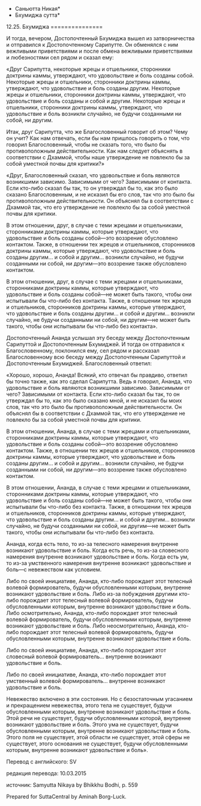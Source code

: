 * Саньютта Никая*
* Бхумиджа сутта*

12\.25\. Бхумиджа
\=\=\=\=\=\=\=\=\=\=\=\=\=\=\=

И тогда, вечером, Достопочтенный Бхумиджа вышел из затворничества и отправился к Достопочтенному Сарипутте\. Он обменялся с ним вежливыми приветствиями и после обмена вежливыми приветствиями и любезностями сел рядом и сказал ему:

«Друг Сарипутта, некоторые жрецы и отшельники, сторонники доктрины каммы, утверждают, что удовольствие и боль созданы собой\. Некоторые жрецы и отшельники, сторонники доктрины каммы, утверждают, что удовольствие и боль созданы другим\. Некоторые жрецы и отшельники, сторонники доктрины каммы, утверждают, что удовольствие и боль созданы и собой и другим\. Некоторые жрецы и отшельники, сторонники доктрины каммы, утверждают, что удовольствие и боль возникли случайно, не будучи созданными ни собой, ни другим\.

Итак, друг Сарипутта, что же Благословенный говорит об этом? Чему он учит? Как нам отвечать, если бы нам пришлось говорить о том, что говорил Благословенный, чтобы не сказать того, что было бы противоположным действительности\. Как нам следует объяснять в соответствии с Дхаммой, чтобы наше утверждение не повлекло бы за собой уместной почвы для критики?»

«Друг, Благословенный сказал, что удовольствие и боль являются возникшими зависимо\. Зависимыми от чего? Зависимыми от контакта\. Если кто\-либо сказал бы так, то он утверждал бы то, как это было сказано Благословенным, и не исказил бы его слов, так что это было бы противоположным действительности\. Он объяснял бы в соответствии с Дхаммой так, что его утверждение не повлекло бы за собой уместной почвы для критики\.

В этом отношении, друг, в случае с теми жрецами и отшельниками, сторонниками доктрины каммы, которые утверждают, что удовольствие и боль созданы собой—это воззрение обусловлено контактом\. Также, в отношении тех жрецов и отшельников, сторонников доктрины каммы, которые утверждают, что удовольствие и боль созданы другим… и собой и другим… возникли случайно, не будучи созданными ни собой, ни другим—это воззрение также обусловлено контактом\.

В этом отношении, друг, в случае с теми жрецами и отшельниками, сторонниками доктрины каммы, которые утверждают, что удовольствие и боль созданы собой—не может быть такого, чтобы они испытывали бы что\-либо без контакта\. Также, в отношении тех жрецов и отшельников, сторонников доктрины каммы, которые утверждают, что удовольствие и боль созданы другим… и собой и другим… возникли случайно, не будучи созданными ни собой, ни другим—не может быть такого, чтобы они испытывали бы что\-либо без контакта»\.

Достопочтенный Ананда услышал эту беседу между Достопочтенным Сарипуттой и Достопочтенным Бхумиджей\. И тогда он отправился к Благословенному, поклонился ему, сел рядом и рассказал Благословенному всю беседу между Достопочтенным Сарипуттой и Достопочтенным Бхумиджей\. Благословенный ответил:

«Хорошо, хорошо, Ананда\! Всякий, кто отвечал бы правдиво, ответил бы точно также, как это сделал Сарипутта\. Ведь я говорил, Ананда, что удовольствие и боль являются возникшими зависимо\. Зависимыми от чего? Зависимыми от контакта\. Если кто\-либо сказал бы так, то он утверждал бы то, как это было сказано мной, и не исказил бы моих слов, так что это было бы противоположным действительности\. Он объяснял бы в соответствии с Дхаммой так, что его утверждение не повлекло бы за собой уместной почвы для критики\.

В этом отношении, Ананда, в случае с теми жрецами и отшельниками, сторонниками доктрины каммы, которые утверждают, что удовольствие и боль созданы собой—это воззрение обусловлено контактом\. Также, в отношении тех жрецов и отшельников, сторонников доктрины каммы, которые утверждают, что удовольствие и боль созданы другим… и собой и другим… возникли случайно, не будучи созданными ни собой, ни другим—это воззрение также обусловлено контактом\.

В этом отношении, Ананда, в случае с теми жрецами и отшельниками, сторонниками доктрины каммы, которые утверждают, что удовольствие и боль созданы собой—не может быть такого, чтобы они испытывали бы что\-либо без контакта\. Также, в отношении тех жрецов и отшельников, сторонников доктрины каммы, которые утверждают, что удовольствие и боль созданы другим… и собой и другим… возникли случайно, не будучи созданными ни собой, ни другим—не может быть такого, чтобы они испытывали бы что\-либо без контакта\.

Ананда, когда есть тело, то из\-за телесного намерения внутренне возникают удовольствие и боль\. Когда есть речь, то из\-за словесного намерения внутренне возникают удовольствие и боль\. Когда есть ум, то из\-за умственного намерения внутренне возникают удовольствие и боль—с невежеством как условием\.

Либо по своей инициативе, Ананда, кто\-либо порождает этот телесный волевой формирователь, будучи обусловленными которым, внутренне возникают удовольствие и боль\. Либо из\-за побуждения другими кто\-либо порождает этот телесный волевой формирователь, будучи обусловленными которым, внутренне возникают удовольствие и боль\. Либо осмотрительно, Ананда, кто\-либо порождает этот телесный волевой формирователь, будучи обусловленными которым, внутренне возникают удовольствие и боль\. Либо неосмотрительно, Ананда, кто\-либо порождает этот телесный волевой формирователь, будучи обусловленными которым, внутренне возникают удовольствие и боль\.

Либо по своей инициативе, Ананда, кто\-либо порождает этот словесный волевой формирователь… внутренне возникают удовольствие и боль\.

Либо по своей инициативе, Ананда, кто\-либо порождает этот умственный волевой формирователь… внутренне возникают удовольствие и боль\.

Невежество включено в эти состояния\. Но с безостаточным угасанием и прекращением невежества, этого тела не существует, будучи обусловленными которым, внутренне возникают удовольствие и боль\. Этой речи не существует, будучи обусловленными которой, внутренне возникают удовольствие и боль\. Этого ума не существует, будучи обусловленными которым, внутренне возникают удовольствие и боль\. Этого поля не существует, этой области не существует, этой сферы не существует, этого основания не существует, будучи обусловленными которым, внутренне возникают удовольствие и боль»\.

Перевод с английского: SV

редакция перевода: 10\.03\.2015

источник: Samyutta Nikaya by Bhikkhu Bodhi, p\. 559

Prepared for SuttaCentral by Aminah Borg\-Luck\.